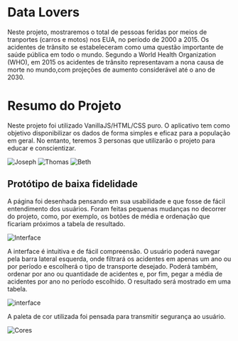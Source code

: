 # Data Lovers

Neste projeto, mostraremos o total de pessoas feridas por meios de tranportes (carros e motos) nos EUA, no período de 2000 a 2015.
Os acidentes de trânsito se estabeleceram como uma questão importante de saúde pública em todo o mundo.
Segundo a World Health Organization (WHO), em 2015 os acidentes de trânsito representavam a nona causa de morte no mundo,com projeções de aumento considerável até o ano de 2030.

# Resumo do Projeto

Neste projeto foi utilizado VanillaJS/HTML/CSS puro.
O aplicativo tem como objetivo disponibilizar os dados de forma simples e eficaz para a população em geral. No entanto, teremos 3 personas que utilizarão o projeto para educar e conscientizar.

![Joseph](midias/Joseph.png)
![Thomas](midias/Thomas.png)
![Beth](midias/Beth.png)

## Protótipo de baixa fidelidade

A página foi desenhada pensando em sua usabilidade e que fosse de fácil entendimento dos usuários.
Foram feitas pequenas mudanças no decorrer do projeto, como, por exemplo, os botões de média e ordenação que ficariam próximos a tabela de resultado.

![Interface](midias/Interface.png)


A interface é intuitiva e de fácil compreensão.
O usuário poderá navegar pela barra lateral esquerda, onde filtrará os acidentes em apenas um ano ou por período e escolherá o tipo de transporte desejado. Poderá também, ordenar por ano ou quantidade de acidentes e, por fim, pegar a média de acidentes por ano no período escolhido.
O resultado será mostrado em uma tabela.

![interface](midias/interface.gif)

A paleta de cor utilizada foi pensada para transmitir segurança ao usuário.

![Cores](midias/Cores.png)
